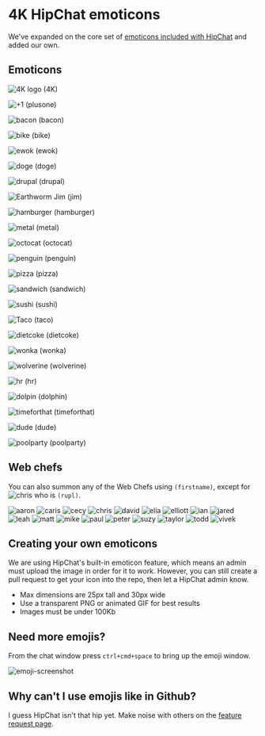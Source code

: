 # 4K HipChat emoticons

We've expanded on the core set of [emoticons included with HipChat](http://hipchat-emoticons.nyh.name) and added our own.

## Emoticons

![4K logo][4K] (4K)

![+1][+1] (plusone)

![bacon][bacon] (bacon)

![bike][bike] (bike)

![ewok][ewok] (ewok)

![doge][doge] (doge)

![drupal][drupal] (drupal)

![Earthworm Jim][jim] (jim)

![hamburger][hamburger] (hamburger)

![metal][metal] (metal)

![octocat][octocat] (octocat)

![penguin][penguin] (penguin)

![pizza][pizza] (pizza)

![sandwich][sandwich] (sandwich)

![sushi][sushi] (sushi)

![Taco][taco] (taco)

![dietcoke][dietcoke] (dietcoke)

![wonka][wonka] (wonka)

![wolverine][wolverine] (wolverine)

![hr][hr] (hr)

![dolpin][dolphin] (dolphin)

![timeforthat][timeforthat] (timeforthat)

![dude][dude] (dude)

![poolparty][poolparty] (poolparty)


[4K]: https://raw.github.com/fourkitchens/hipchat-emoticons/master/src/4K.png
[drupal]: https://raw.github.com/fourkitchens/hipchat-emoticons/master/src/drupal.png
[ewok]: https://raw.github.com/fourkitchens/hipchat-emoticons/master/src/ewok.gif
[jim]: https://raw.github.com/fourkitchens/hipchat-emoticons/master/src/jim.gif
[octocat]: https://raw.github.com/fourkitchens/hipchat-emoticons/master/src/octocat.png
[penguin]: https://raw.github.com/fourkitchens/hipchat-emoticons/master/src/penguin.gif
[pizza]: https://raw.github.com/fourkitchens/hipchat-emoticons/master/src/pizza.png
[sandwich]: https://raw.github.com/fourkitchens/hipchat-emoticons/master/src/sandwich.png
[sushi]: https://raw.github.com/fourkitchens/hipchat-emoticons/master/src/sushi.png
[taco]: https://raw.github.com/fourkitchens/hipchat-emoticons/master/src/taco.png
[wolverine]: https://raw.github.com/fourkitchens/hipchat-emoticons/master/src/wolverine.gif
[doge]: https://raw.github.com/fourkitchens/hipchat-emoticons/master/src/doge.png
[bacon]: https://raw.github.com/fourkitchens/hipchat-emoticons/master/src/bacon.png
[wonka]: https://raw.github.com/fourkitchens/hipchat-emoticons/master/src/wonka.png
[hr]: https://raw.github.com/fourkitchens/hipchat-emoticons/master/src/hr.png
[dolphin]: https://raw.github.com/fourkitchens/hipchat-emoticons/master/src/dolphin.png
[bike]: https://raw.github.com/fourkitchens/hipchat-emoticons/master/src/bike.png
[hamburger]: https://raw.github.com/fourkitchens/hipchat-emoticons/master/src/hamburger.png
[dietcoke]: https://raw.github.com/fourkitchens/hipchat-emoticons/master/src/dietcoke.png
[+1]: https://raw.github.com/fourkitchens/hipchat-emoticons/master/src/+1.png
[metal]: https://raw.github.com/fourkitchens/hipchat-emoticons/master/src/metal.png
[timeforthat]: https://raw.github.com/fourkitchens/hipchat-emoticons/master/src/timeforthat.gif
[dude]: https://raw.github.com/fourkitchens/hipchat-emoticons/master/src/dude.png
[poolparty]: https://raw.github.com/fourkitchens/hipchat-emoticons/master/src/poolparty.gif

## Web chefs

You can also summon any of the Web Chefs using `(firstname)`, except for ![chris](https://raw.github.com/fourkitchens/hipchat-emoticons/master/src/chris.png) who is `(rupl)`.

![aaron](https://raw.github.com/fourkitchens/hipchat-emoticons/master/src/aaron.png)
![caris](https://raw.github.com/fourkitchens/hipchat-emoticons/master/src/caris.png)
![cecy](https://raw.github.com/fourkitchens/hipchat-emoticons/master/src/cecy.png)
![chris](https://raw.github.com/fourkitchens/hipchat-emoticons/master/src/chris.png)
![david](https://raw.github.com/fourkitchens/hipchat-emoticons/master/src/david.png)
![elia](https://raw.github.com/fourkitchens/hipchat-emoticons/master/src/elia.png)
![elliott](https://raw.github.com/fourkitchens/hipchat-emoticons/master/src/elliott.png)
![ian](https://raw.github.com/fourkitchens/hipchat-emoticons/master/src/ian.png)
![jared](https://raw.github.com/fourkitchens/hipchat-emoticons/master/src/jared.png)
![leah](https://raw.github.com/fourkitchens/hipchat-emoticons/master/src/leah.png)
![matt](https://raw.github.com/fourkitchens/hipchat-emoticons/master/src/matt.png)
![mike](https://raw.github.com/fourkitchens/hipchat-emoticons/master/src/mike.png)
![paul](https://raw.github.com/fourkitchens/hipchat-emoticons/master/src/paul.png)
![peter](https://raw.github.com/fourkitchens/hipchat-emoticons/master/src/peter.png)
![suzy](https://raw.github.com/fourkitchens/hipchat-emoticons/master/src/suzy.png)
![taylor](https://raw.github.com/fourkitchens/hipchat-emoticons/master/src/taylor.png)
![todd](https://raw.github.com/fourkitchens/hipchat-emoticons/master/src/todd.png)
![vivek](https://raw.github.com/fourkitchens/hipchat-emoticons/master/src/vivek.png)

## Creating your own emoticons

We are using HipChat's built-in emoticon feature, which means an admin must upload the image in order for it to work. However, you can still create a pull request to get your icon into the repo, then let a HipChat admin know.

* Max dimensions are 25px tall and 30px wide
* Use a transparent PNG or animated GIF for best results
* Images must be under 100Kb

## Need more emojis?

From the chat window press `ctrl+cmd+space` to bring up the emoji window.

![emoji-screenshot](https://raw.github.com/fourkitchens/hipchat-emoticons/master/emoji-screenshot.png)

## Why can't I use emojis like in Github?

I guess HipChat isn't that hip yet. Make noise with others on the [feature request page](http://help.hipchat.com/forums/138883-suggestions-issues/suggestions/3407099-add-github-s-emoji-set).
